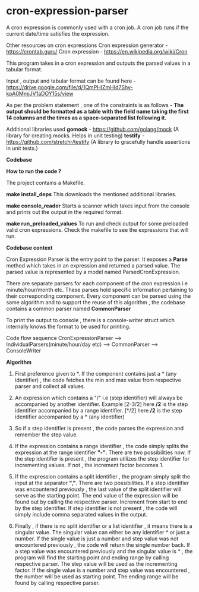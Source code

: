 # cron-expression-parser

A cron expression is commonly used with a cron job.
A cron job runs if the current date/time satisfies the expression.

Other resources on cron expressions
Cron expression generator - https://crontab.guru/
Cron expression - https://en.wikipedia.org/wiki/Cron

This program takes in a cron expression and outputs the parsed values in a tabular format.

Input , output and tabular format can be found here -
https://drive.google.com/file/d/1QmPHIZmHId7Shy-kpA0MmjJV1aDOY15s/view

As per the problem statement , one of the constraints is as follows - 
**The output should be formatted as a table with the field name taking the first 14 columns and the times as a space-separated list following it.**

Additional libraries used
**gomock**  - https://github.com/golang/mock (A library for creating mocks. Helps in unit testing)
**testify** - https://github.com/stretchr/testify (A library to gracefully handle assertions in unit tests.)

**Codebase**

**How to run the code ?**

The project contains a Makefile.

**make install_deps**
This downloads the mentioned additional libraries.

**make console_reader**
Starts a scanner which takes input from the console and prints out the output in the required format.

**make run_preloaded_values**
To run and check output for some preloaded valid cron expressions. Check the makefile to see the expressions that will run.


**Codebase context**

Cron Expression Parser is the entry point to the parser.
It exposes a **Parse** method which takes in an expression and returned a parsed value.
The parsed value is represented by a model named ParsedCronExpression.

There are separate parsers for each component of the cron expression i.e minute/hour/month etc.
These parses hold specific information pertaining to their corresponding component.
Every component can be parsed using the same algorithm and to support the reuse of this algorithm , the codebase contains a common parser named **CommonParser**

To print the output to console , there is a console-writer struct which internally knows the format to be used for printing.

Code flow sequence
CronExpressionParser --> IndividualParsers(minute/hour/day etc) --> CommonParser --> ConsoleWriter

**Algorithm**

1. First preference given to *.
   If the component contains just a * (any identifier) , the code fetches the min and max value from respective parser and collect all values.

2. An expression which contains a "/" i.e (step identifier) will always be accompanied by another identifier.
   Example [2-3/2] here **/2** is the step identifier accompanied by a range identifier.
   [*/2] here **/2** is the step identifier accompanied by a * (any identifier)

3. So if a step identifier is present , the code parses the expression and remember the step value.

4. If the expression contains a range identifier , the code simply splits the expression at the range identifier **"-"**.
   There are two possibilities now. If the step identifier is present , the program utilizes the step identifier for incrementing values.
   If not , the increment factor becomes 1.

5. If the expression contains a split identifier , the program simply split the input at the separator **","**.
   There are two possibilities. If a step identifier was encountered previously , the last value of the split identifier will serve as the starting point.
   The end value of the expression will be found out by calling the respective parser. Increment from start to end by the step identifier.
   If step identifier is not present , the code will simply include comma separated values in the output.

6. Finally , if there is no split identifier or a list identifier , it means there is a singular value.
   The singular value can either be any identifier * or just a number.
   If the single value is just a number and step value was not encountered previously , the code will return the single number back.
   If a step value was encountered previously and the singular value is * , the program will find the starting point and ending range by calling respective parser.
   The step value will be used as the incrementing factor.
   If the single value is a number and step value was encountered , the number will be used as starting point. The ending range will be found by calling respective parser.


